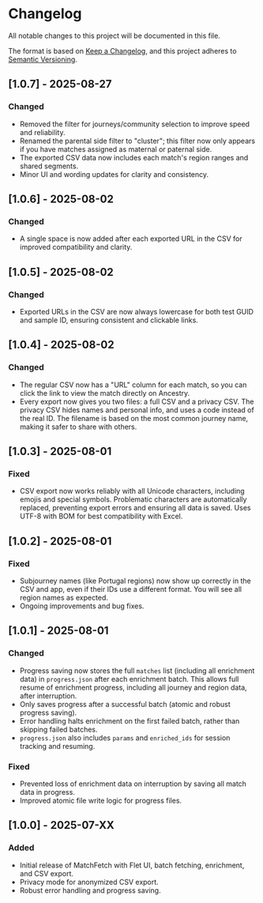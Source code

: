 # Changelog

All notable changes to this project will be documented in this file.

The format is based on [Keep a Changelog](https://keepachangelog.com/en/1.0.0/), and this project adheres to [Semantic Versioning](https://semver.org/spec/v2.0.0.html).

## [1.0.7] - 2025-08-27

### Changed

- Removed the filter for journeys/community selection to improve speed and reliability.
- Renamed the parental side filter to "cluster"; this filter now only appears if you have matches assigned as maternal or paternal side.
- The exported CSV data now includes each match's region ranges and shared segments.
- Minor UI and wording updates for clarity and consistency.

## [1.0.6] - 2025-08-02

### Changed

- A single space is now added after each exported URL in the CSV for improved compatibility and clarity.

## [1.0.5] - 2025-08-02

### Changed

- Exported URLs in the CSV are now always lowercase for both test GUID and sample ID, ensuring consistent and clickable links.

## [1.0.4] - 2025-08-02

### Changed

- The regular CSV now has a "URL" column for each match, so you can click the link to view the match directly on Ancestry.
- Every export now gives you two files: a full CSV and a privacy CSV. The privacy CSV hides names and personal info, and uses a code instead of the real ID. The filename is based on the most common journey name, making it safer to share with others.

## [1.0.3] - 2025-08-01

### Fixed

- CSV export now works reliably with all Unicode characters, including emojis and special symbols. Problematic characters are automatically replaced, preventing export errors and ensuring all data is saved. Uses UTF-8 with BOM for best compatibility with Excel.

## [1.0.2] - 2025-08-01

### Fixed

- Subjourney names (like Portugal regions) now show up correctly in the CSV and app, even if their IDs use a different format. You will see all region names as expected.
- Ongoing improvements and bug fixes.

## [1.0.1] - 2025-08-01

### Changed

- Progress saving now stores the full `matches` list (including all enrichment data) in `progress.json` after each enrichment batch. This allows full resume of enrichment progress, including all journey and region data, after interruption.
- Only saves progress after a successful batch (atomic and robust progress saving).
- Error handling halts enrichment on the first failed batch, rather than skipping failed batches.
- `progress.json` also includes `params` and `enriched_ids` for session tracking and resuming.

### Fixed

- Prevented loss of enrichment data on interruption by saving all match data in progress.
- Improved atomic file write logic for progress files.

## [1.0.0] - 2025-07-XX

### Added

- Initial release of MatchFetch with Flet UI, batch fetching, enrichment, and CSV export.
- Privacy mode for anonymized CSV export.
- Robust error handling and progress saving.
